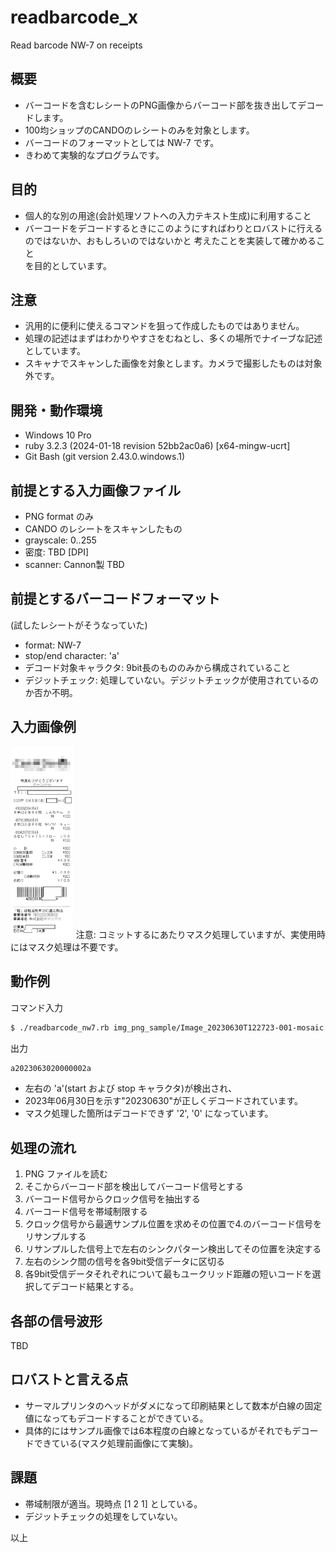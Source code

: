 # readbarcode_x
Read barcode NW-7 on receipts

## 概要
- バーコードを含むレシートのPNG画像からバーコード部を抜き出してデコードします。
- 100均ショップのCANDOのレシートのみを対象とします。
- バーコードのフォーマットとしては NW-7 です。
- きわめて実験的なプログラムです。

## 目的
- 個人的な別の用途(会計処理ソフトへの入力テキスト生成)に利用すること
- バーコードをデコードするときにこのようにすればわりとロバストに行えるのではないか、おもしろいのではないかと
考えたことを実装して確かめること  
を目的としています。

## 注意
- 汎用的に便利に使えるコマンドを狙って作成したものではありません。
- 処理の記述はまずはわかりやすさをむねとし、多くの場所でナイーブな記述としています。
- スキャナでスキャンした画像を対象とします。カメラで撮影したものは対象外です。

## 開発・動作環境
- Windows 10 Pro
- ruby 3.2.3 (2024-01-18 revision 52bb2ac0a6) [x64-mingw-ucrt]
- Git Bash (git version 2.43.0.windows.1)

## 前提とする入力画像ファイル
- PNG format のみ
- CANDO のレシートをスキャンしたもの
- grayscale: 0..255
- 密度: TBD [DPI]
- scanner: Cannon製 TBD
  
## 前提とするバーコードフォーマット
(試したレシートがそうなっていた)
- format: NW-7
- stop/end character: 'a'
- デコード対象キャラクタ: 9bit長のもののみから構成されていること
- デジットチェック: 処理していない。デジットチェックが使用されているのか否か不明。

## 入力画像例
<img src="img_png_sample/Image_20230630T122723-001-mosaic.png" width="20%">
注意: コミットするにあたりマスク処理していますが、実使用時にはマスク処理は不要です。

## 動作例
コマンド入力
```bash
$ ./readbarcode_nw7.rb img_png_sample/Image_20230630T122723-001-mosaic.png
```
出力
```bash
a2023063020000002a
```
- 左右の 'a'(start および stop キャラクタ)が検出され、
- 2023年06月30日を示す"20230630"が正しくデコードされています。
- マスク処理した箇所はデコードできず '2', '0' になっています。

## 処理の流れ
1. PNG ファイルを読む
2. そこからバーコード部を検出してバーコード信号とする
3. バーコード信号からクロック信号を抽出する
4. バーコード信号を帯域制限する
5. クロック信号から最適サンプル位置を求めその位置で4.のバーコード信号をリサンプルする
6. リサンプルした信号上で左右のシンクパターン検出してその位置を決定する
7. 左右のシンク間の信号を各9bit受信データに区切る
8. 各9bit受信データそれぞれについて最もユークリッド距離の短いコードを選択してデコード結果とする。

## 各部の信号波形
 TBD

## ロバストと言える点
- サーマルプリンタのヘッドがダメになって印刷結果として数本が白線の固定値になってもデコードすることができている。
- 具体的にはサンプル画像では6本程度の白線となっているがそれでもデコードできている(マスク処理前画像にて実験)。

## 課題
- 帯域制限が適当。現時点 \[1 2 1\] としている。
- デジットチェックの処理をしていない。

以上
